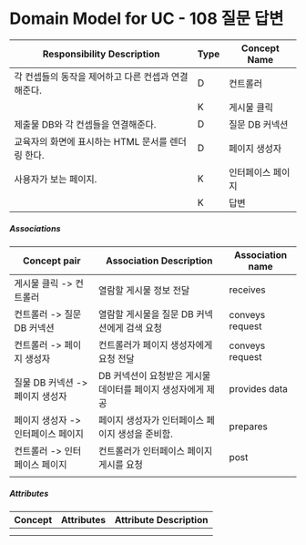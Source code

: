 # Domain Model for UC - 108 질문 답변

| Responsibility Description                          | Type | Concept Name      |
| --------------------------------------------------- | ---- | ----------------- |
| 각 컨셉들의 동작을 제어하고 다른 컨셉과 연결해준다. | D    | 컨트롤러          |
|                                                     | K    | 게시물 클릭       |
| 제출물 DB와 각 컨셉들을 연결해준다.                 | D    | 질문 DB 커넥션    |
| 교육자의 화면에 표시하는 HTML 문서를 렌더링 한다.   | D    | 페이지 생성자     |
| 사용자가 보는 페이지.                               | K    | 인터페이스 페이지 |
|                                                     | K    | 답변              |

##### Associations

| Concept pair                       | Association Description                                     | Association name |
| ---------------------------------- | ----------------------------------------------------------- | ---------------- |
| 게시물 클릭 -> 컨트롤러            | 열람할 게시물 정보 전달                                     | receives         |
| 컨트롤러 -> 질문 DB 커넥션         | 열람할 게시물을 질문 DB 커넥션에게 검색 요청                | conveys request  |
| 컨트롤러 -> 페이지 생성자          | 컨트롤러가 페이지 생성자에게 요청 전달                      | conveys request  |
| 질물 DB 커넥션 -> 페이지 생성자    | DB 커넥션이 요청받은 게시물 데이터를 페이지 생성자에게 제공 | provides data    |
| 페이지 생성자 -> 인터페이스 페이지 | 페이지 생성자가 인터페이스 페이지 생성을 준비함.            | prepares         |
| 컨트롤러 -> 인터페이스 페이지      | 컨트롤러가 인터페이스 페이지 게시를 요청                    | post             |
|                                    |                                                             |                  |

##### Attributes

| Concept | Attributes | Attribute Description |
| ------- | ---------- | --------------------- |
|         |            |                       |
|         |            |                       |

